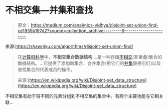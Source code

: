 # 不相交集—并集和查找

> 原文：<https://medium.com/analytics-vidhya/disjoint-set-union-find-ce1935b197d2?source=collection_archive---------9----------------------->

来源:https://shawnlyu.com/algorithms/disjoint-set-union-find/

> 在[计算机科学](https://en.wikipedia.org/wiki/Computer_science)中，**不相交集合数据结构** …是一种存储[不相交](https://en.wikipedia.org/wiki/Disjoint_sets)(非重叠)集合的数据结构。…它提供了添加新集合、合并集合(用它们的[并集](https://en.wikipedia.org/wiki/Union_(set_theory))替换它们)以及查找集合的代表成员的操作。
> 
> 来源:[https://en.wikipedia.org/wiki/Disjoint-set_data_structure](https://en.wikipedia.org/wiki/Disjoint-set_data_structure)

不相交集有助于将不同的元素分组到不相交集的集合中。有两个主要功能与它相关联…